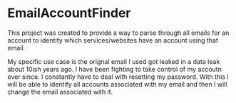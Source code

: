 # EmailAccountFinder
This project was created to provide a way to parse through all emails for an account to identify which services/websites have an account using that email.

My specific use case is the orignal email I used got leaked in a data leak about 10ish years ago. I have been fighting to take control of my accoutn ever since. I constantly have to deal with resetting my password. With this I will be able to identify all accounts associated with my email and then I will change the email associated with it. 
